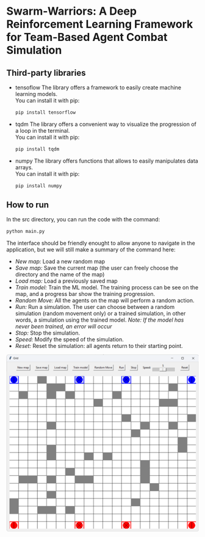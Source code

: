 # Swarm-Warriors: A Deep Reinforcement Learning Framework for Team-Based Agent Combat Simulation

## Third-party libraries

- tensoflow
    The library offers a framework to easily create machine learning models. <br/>
    You can install it with pip:
    ```bash
    pip install tensorflow
    ```

- tqdm
    The library offers a convenient way to visualize the progression of a loop in the terminal. <br/>
    You can install it with pip:
    ```bash
    pip install tqdm
    ```

- numpy
    The library offers functions that allows to easily manipulates data arrays. <br/>
    You can install it with pip:
    ```bash
    pip install numpy
    ```

## How to run

In the src directory, you can run the code with the command:
```bash
python main.py
```

The interface should be friendly enought to allow anyone to navigate in the application, but we will still make a summary of the command here:
- *New map:* Load a new random map
- *Save map:* Save the current map (the user can freely choose the directory and the name of the map)
- *Load map:* Load a previously saved map
- *Train model:* Train the ML model. The training process can be see on the map, and a progress bar show the training progression.
- *Random Move:* All the agents on the map will perform a random action.
- *Run:* Run a simulation. The user can choose between a random simulation (random movement only) or a trained simulation, in other words, a simulation using the trained model. *Note: If the model has never been trained, an error will occur*
- *Stop:* Stop the simulation.
- *Speed:* Modify the speed of the simulation.
- *Reset:* Reset the simulation: all agents return to their starting point.

![Interface](pictures/interface.png "Graphical interface of the application")